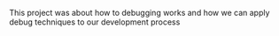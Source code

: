 This project was about how to debugging works and how we can apply debug techniques to our development process

